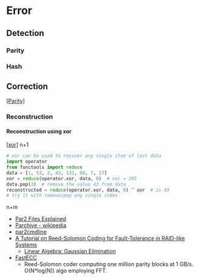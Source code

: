 Error
=====


Detection
---------

### Parity

### Hash


Correction
----------

[[Parity]]

### Reconstruction

#### Reconstruction using xor
[[xor]] n+1

```python
# xor can be used to recover any single item of lost data
import operator
from functools import reduce
data = [1, 53, 2, 43, 131, 69, 7, 17]
xor = reduce(operator.xor, data, 0)  # xor = 205
data.pop(3)  # remove the value 43 from data
reconstructed = reduce(operator.xor, data, 0) ^ xor  # is 43
# try it with remove/pop any single index
```

n+m
* [Par2 Files Explained](https://www.ghacks.net/2007/05/03/par2-files-explained/)
* [Parchive - wikipedia](https://en.wikipedia.org/wiki/Parchive)
* [par2cmdline](https://github.com/Parchive/par2cmdline)
* [A Tutorial on Reed-Solomon Coding for Fault-Tolerance in RAID-like Systems](http://web.eecs.utk.edu/~jplank/plank/papers/CS-96-332.html)
    * [Linear Algebra: Gaussian Elimination](https://www.cs.rutgers.edu/~venugopa/parallel_summer2012/ge.html)
* [FastECC](https://github.com/Bulat-Ziganshin/FastECC)
    * Reed-Solomon coder computing one million parity blocks at 1 GB/s. O(N*log(N)) algo employing FFT. 


[//begin]: # "Autogenerated link references for markdown compatibility"
[Parity]: parity.md "Parity"
[xor]: xor.md "XOR"
[//end]: # "Autogenerated link references"
